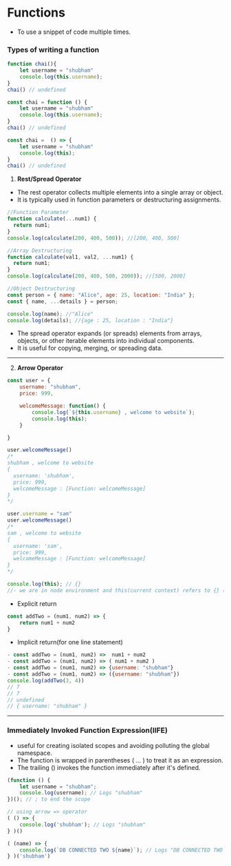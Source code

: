 # **Functions**

- To use a snippet of code multiple times.

### **Types of writing a function**
```javascript
function chai(){
    let username = "shubham"
    console.log(this.username);
}
chai() // undefined
```
```javascript
const chai = function () {
    let username = "shubham"
    console.log(this.username);
}
chai() // undefined
```
```javascript
const chai =  () => {
    let username = "shubham"
    console.log(this);
}
chai() // undefined
```

1. **Rest/Spread Operator**

- The rest operator collects multiple elements into a single array or object.
- It is typically used in function parameters or destructuring assignments.

```javascript
//Function Parameter
function calculate(...num1) {
  return num1;
}
console.log(calculate(200, 400, 500)); //[200, 400, 500]

//Array Destructuring
function calculate(val1, val2, ...num1) {
  return num1;
}
console.log(calculate(200, 400, 500, 2000)); //[500, 2000]

//Object Destructuring
const person = { name: "Alice", age: 25, location: "India" };
const { name, ...details } = person;

console.log(name); //"Alice"
console.log(details); //{age : 25, location : "India"}
```

- The spread operator expands (or spreads) elements from arrays, objects, or other iterable elements into individual components.
- It is useful for copying, merging, or spreading data.
---

2. **Arrow Operator**

```javascript
const user = {
    username: "shubham",
    price: 999,

    welcomeMessage: function() {
        console.log(`${this.username} , welcome to website`);
        console.log(this);
    }

}

user.welcomeMessage() 
/*
shubham , welcome to website
{
  username: 'shubham',
  price: 999,
  welcomeMessage : [Function: welcomeMessage] 
}
*/

user.username = "sam"
user.welcomeMessage()
/*
sam , welcome to website
{
  username: 'sam',
  price: 999,
  welcomeMessage : [Function: welcomeMessage] 
}
*/

console.log(this); // {} 
//- we are in node environment and this(current context) refers to {} (empty)
```

- Explicit return
```javascript
const addTwo = (num1, num2) => {
    return num1 + num2
}
```
- Implicit return(for one line statement)
```javascript
- const addTwo = (num1, num2) =>  num1 + num2   
- const addTwo = (num1, num2) => ( num1 + num2 )
- const addTwo = (num1, num2) => {username: "shubham"}
- const addTwo = (num1, num2) => ({username: "shubham"})
console.log(addTwo(3, 4))
// 7
// 7
// undefined
// { username: "shubham" }
```
---

### Immediately Invoked Function Expression(IIFE)
- useful for creating isolated scopes and avoiding polluting the global namespace.
- The function is wrapped in parentheses ( ... ) to treat it as an expression.
- The trailing () invokes the function immediately after it's defined.
```javascript
(function () {
    let username = "shubham";
    console.log(username); // Logs "shubham"
})(); // ; to end the scope
```
```javascript
// using arrow => operator
( () => {
    console.log('shubham'); // Logs "shubham"
} )()
```
```javascript
( (name) => {
    console.log(`DB CONNECTED TWO ${name}`); // Logs "DB CONNECTED TWO shubham"
} )('shubham')
``` 
